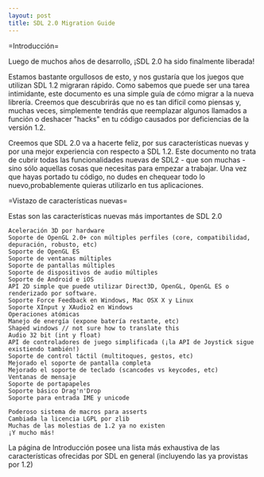 ```yaml
---
layout: post
title: SDL 2.0 Migration Guide
---
```


=Introducción=

Luego de muchos años de desarrollo, ¡SDL 2.0 ha sido finalmente liberada!

Estamos bastante orgullosos de esto, y nos gustaría que los juegos que utilizan SDL 1.2 migraran rápido. Como sabemos que puede ser una tarea intimidante, este documento es una simple guía de cómo migrar a la nueva librería. Creemos que descubrirás que no es tan difícil como piensas y, muchas veces, simplemente tendrás que reemplazar algunos llamados a función o deshacer "hacks" en tu código causados por deficiencias de la versión 1.2.

Creemos que SDL 2.0 va a hacerte feliz, por sus características nuevas y por una mejor experiencia con respecto a SDL 1.2. Este documento no trata de cubrir todas las funcionalidades nuevas de SDL2 - que son muchas - sino sólo aquellas cosas que necesitas para empezar a trabajar. Una vez que hayas portado tu código, no dudes en chequear todo lo nuevo,probablemente quieras utilizarlo en tus aplicaciones.

=Vistazo de características nuevas=

Estas son las características nuevas más importantes de SDL 2.0

	Aceleración 3D por hardware
	Soporte de OpenGL 2.0+ con múltiples perfiles (core, compatibilidad, depuración, robusto, etc)
	Soporte de OpenGL ES
	Soporte de ventanas múltiples
	Soporte de pantallas múltiples
	Soporte de dispositivos de audio múltiples
	Soporte de Android e iOS
	API 2D simple que puede utilizar Direct3D, OpenGL, OpenGL ES o renderizado por software.
	Soporte Force Feedback en Windows, Mac OSX X y Linux
	Soporte XInput y XAudio2 en Windows
	Operaciones atómicas
	Manejo de energía (expone batería restante, etc)
	Shaped windows // not sure how to translate this
	Audio 32 bit (int y float)
	API de controladores de juego simplificada (¡la API de Joystick sigue existiendo también!)
	Soporte de control táctil (multitoques, gestos, etc)
	Mejorado el soporte de pantalla completa
	Mejorado el soporte de teclado (scancodes vs keycodes, etc)
	Ventanas de mensaje
	Soporte de portapapeles
	Soporte básico Drag'n'Drop
	Soporte para entrada IME y unicode

	Poderoso sistema de macros para asserts
	Cambiada la licencia LGPL por zlib
	Muchas de las molestias de 1.2 ya no existen
	¡Y mucho más!

La página de Introducción posee una lista más exhaustiva de las características ofrecidas por SDL en general (incluyendo las ya provistas por 1.2)
